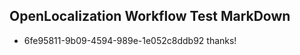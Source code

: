 ## OpenLocalization Workflow Test MarkDown
* 6fe95811-9b09-4594-989e-1e052c8ddb92 thanks!

<!--HONumber=Jul16_HO3-->



